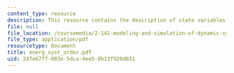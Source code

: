 ```yaml
---
content_type: resource
description: This resource contains the description of state variables and energy.
file: null
file_location: /coursemedia/2-141-modeling-and-simulation-of-dynamic-systems-fall-2006/24fe67f7083e5dca4ee58b13f920d031_energ_syst_order.pdf
file_type: application/pdf
resourcetype: Document
title: energ_syst_order.pdf
uid: 24fe67f7-083e-5dca-4ee5-8b13f920d031
---
```

